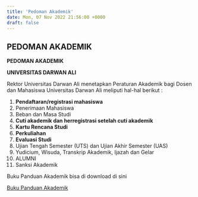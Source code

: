 ```yaml
---
title: 'Pedoman Akademik'
date: Mon, 07 Nov 2022 21:56:00 +0000
draft: false
---
```


PEDOMAN AKADEMIK
----------------

**PEDOMAN AKADEMIK**

**UNIVERSITAS DARWAN ALI** 

Rektor Universitas Darwan Ali menetapkan Peraturan Akademik bagi Dosen dan Mahasiswa Universitas Darwan Ali meliputi hal-hal berikut :

1.  **Pendaftaran/registrasi mahasiswa**
2.  Penerimaan Mahasiswa
3.  Beban dan Masa Studi   
4.  **Cuti akademik dan herregistrasi setelah cuti akademik**
5.  **Kartu Rencana Studi**
6.  **Perkuliahan**
7.  **Evaluasi Studi**
8.  Ujian Tengah Semester (UTS) dan Ujian Akhir Semester (UAS)
9.  Yudicium, Wisuda, Transkrip Akademik, Ijazah dan Gelar
10.  ALUMNI
11.  Sanksi Akademik 

Buku Panduan Akademik bisa di download di sini

[Buku Panduan Akademik](https://drive.google.com/drive/u/0/folders/1u9c-rKA7j9Alo9KNIAuXWCLcr0XROfQX)
